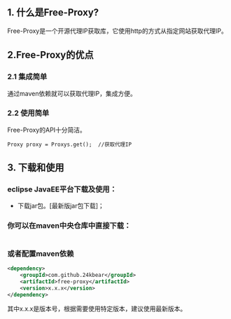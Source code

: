 ## 1. 什么是Free-Proxy?

Free-Proxy是一个开源代理IP获取库，它使用http的方式从指定网站获取代理IP。

##  

## 2.Free-Proxy的优点

###  

### 2.1 集成简单

通过maven依赖就可以获取代理IP，集成方便。

###  

### 2.2 使用简单

Free-Proxy的API十分简洁。

```
Proxy proxy = Proxys.get();  //获取代理IP

```

###  


## 3. 下载和使用

###  

### eclipse JavaEE平台下载及使用：

- 下载jar包。[最新版jar包下载]；

###  

### 你可以在maven中央仓库中直接下载：

```

```

###  

### 或者配置maven依赖

```xml
<dependency>
    <groupId>com.github.24kbear</groupId>
    <artifactId>free-proxy</artifactId>
    <version>x.x.x</version>
</dependency>
```

其中x.x.x是版本号，根据需要使用特定版本，建议使用最新版本。
